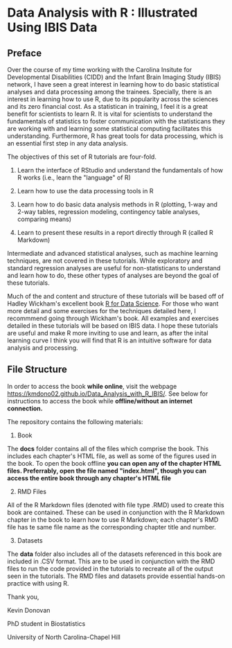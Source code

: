 # Data Analysis with R : Illustrated Using IBIS Data
## Preface

Over the course of my time working with the Carolina Insitute for Developmental Disabilities (CIDD) and the Infant Brain Imaging Study (IBIS) network, I have seen a great interest in learning how to do basic statistical analyses and data processing among the trainees.  Specially, there is an interest in learning how to use R, due to its popularity across the sciences and its zero financial cost.  As a statistican in training, I feel it is a great benefit for scientists to learn R.  It is vital for scientists to understand the fundamentals of statistics to foster communication with the statisticans they are working with and learning some statistical computing facilitates this understanding.  Furthermore, R has great tools for data processing, which is an essential first step in any data analysis.  

The objectives of this set of R tutorials are four-fold.

1.  Learn the interface of RStudio and understand the fundamentals of how R works (i.e., learn the "language" of R)

2.  Learn how to use the data processing tools in R

3.  Learn how to do basic data analysis methods in R (plotting, 1-way and 2-way tables, regression modeling, contingency table analyses, comparing means) 

4.  Learn to present these results in a report directly through R (called R Markdown)

Intermediate and advanced statistical analyses, such as machine learning techniques, are not covered in these tutorials.  While exploratory and standard regression analyses are useful for non-statisticans to understand and learn how to do, these other types of analyses are beyond the goal of these tutorials.

Much of the and content and structure of these tutorials will be based off of Hadley Wickham's excellent book [R for Data Science](https://r4ds.had.co.nz/).  For those who want more detail and some exercises for the techniques detailed here, I recommmend going through Wickham's book.  All examples and exercises detailed in these tutorials will be based on IBIS data.  I hope these tutorials are useful and make R more inviting to use and learn, as after the inital learning curve I think you will find that R is an intuitive software for data analysis and processing.

## File Structure
In order to access the book **while online**, visit the webpage https://kmdono02.github.io/Data_Analysis_with_R_IBIS/.  See below for instructions to access the book while **offline/without an internet connection.**

The repository contains the following materials:

1) Book

The **docs** folder contains all of the files which comprise the book.  This includes each chapter's HTML file, as well as some of the figures used in the book.  To open the book offline **you can open any of the chapter HTML files.  Preferrably, open the file named "index.html", though you can access the entire book through any chapter's HTML file**

2) RMD Files

All of the R Markdown files (denoted with file type .RMD) used to create this book are contained.  These can be used in conjunction with the R Markdown chapter in the book to learn how to use R Markdown; each chapter's RMD file has te same file name as the corresponding chapter title and number.  

3) Datasets

The **data** folder also includes all of the datasets referenced in this book are included in .CSV format.  This are to be used in conjunction with the RMD files to run the code provided in the tutorials to recreate all of the output seen in the tutorials.  The RMD files and datasets provide essential hands-on practice with using R.

Thank you,

Kevin Donovan

PhD student in Biostatistics

University of North Carolina-Chapel Hill
